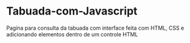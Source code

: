 # Tabuada-com-Javascript
Pagina para consulta da tabuada com interface feita com HTML, CSS e adicionando elementos dentro de um controle HTML
